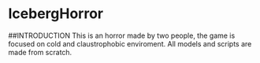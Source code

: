 # IcebergHorror
##INTRODUCTION
This is an horror made by two people, the game is focused on cold and claustrophobic enviroment.
All models and scripts are made from scratch.
